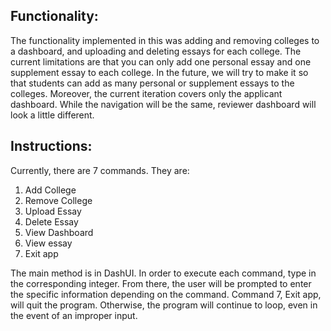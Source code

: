 **Functionality:**
-
The functionality implemented in this was adding and removing colleges to a dashboard, and uploading and deleting essays for each college.
The current limitations are that you can only add one personal essay and one supplement essay to each college. 
In the future, we will try to make it so that students can add as many personal or supplement essays to the colleges. 
Moreover, the current iteration covers only the applicant dashboard. While the navigation will be the same, reviewer dashboard
will look a little different.


**Instructions:**
- 
Currently, there are 7 commands. They are:
1. Add College
2. Remove College
3. Upload Essay
4. Delete Essay 
5. View Dashboard
6. View essay 
7. Exit app

The main method is in DashUI. In order to execute each command, type in the corresponding integer. From there, the user will be prompted to enter the specific information depending on the command. 
Command 7, Exit app, will quit the program. Otherwise, the program will continue to loop, even in the event of an improper input. 
